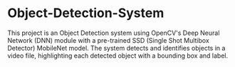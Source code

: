 # Object-Detection-System
This project is an Object Detection system using OpenCV's Deep Neural Network (DNN) module with a pre-trained SSD (Single Shot Multibox Detector) MobileNet model. The system detects and identifies objects in a video file, highlighting each detected object with a bounding box and label.
